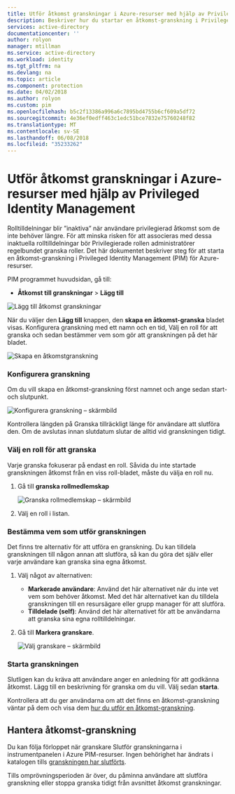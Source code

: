 ```yaml
---
title: Utför åtkomst granskningar i Azure-resurser med hjälp av Privileged Identity Management | Microsoft Docs
description: Beskriver hur du startar en åtkomst-granskning i Privileged Identity Management för Azure-resurser
services: active-directory
documentationcenter: ''
author: rolyon
manager: mtillman
ms.service: active-directory
ms.workload: identity
ms.tgt_pltfrm: na
ms.devlang: na
ms.topic: article
ms.component: protection
ms.date: 04/02/2018
ms.author: rolyon
ms.custom: pim
ms.openlocfilehash: b5c2f13386a996a6c7895bd4755b6cf609a5df72
ms.sourcegitcommit: 4e36ef0edff463c1edc51bce7832e75760248f82
ms.translationtype: MT
ms.contentlocale: sv-SE
ms.lasthandoff: 06/08/2018
ms.locfileid: "35233262"
---
```

# <a name="perform-access-reviews-in-azure-resources-by-using-privileged-identity-management"></a>Utför åtkomst granskningar i Azure-resurser med hjälp av Privileged Identity Management
Rolltilldelningar blir ”inaktiva” när användare privilegierad åtkomst som de inte behöver längre. För att minska risken för att associeras med dessa inaktuella rolltilldelningar bör Privilegierade rollen administratörer regelbundet granska roller. Det här dokumentet beskriver steg för att starta en åtkomst-granskning i Privileged Identity Management (PIM) för Azure-resurser.

PIM programmet huvudsidan, gå till:

* **Åtkomst till granskningar** > **Lägg till**

![Lägg till åtkomst granskningar](media/azure-pim-resource-rbac/rbac-access-review-home.png)

När du väljer den **Lägg till** knappen, den **skapa en åtkomst-granska** bladet visas. Konfigurera granskning med ett namn och en tid, Välj en roll för att granska och sedan bestämmer vem som gör att granskningen på det här bladet.

![Skapa en åtkomstgranskning](media/azure-pim-resource-rbac/rbac-create-access-review.png)

### <a name="configure-the-review"></a>Konfigurera granskning
Om du vill skapa en åtkomst-granskning först namnet och ange sedan start-och slutpunkt.

![Konfigurera granskning – skärmbild](media/azure-pim-resource-rbac/rbac-access-review-setting-1.png)

Kontrollera längden på Granska tillräckligt länge för användare att slutföra den. Om de avslutas innan slutdatum slutar de alltid vid granskningen tidigt.

### <a name="choose-a-role-to-review"></a>Välj en roll för att granska
Varje granska fokuserar på endast en roll. Såvida du inte startade granskningen åtkomst från en viss roll-bladet, måste du välja en roll nu.

1. Gå till **granska rollmedlemskap**
   
    ![Granska rollmedlemskap – skärmbild](media/azure-pim-resource-rbac/rbac-access-review-setting-2.png)
2. Välj en roll i listan.

### <a name="decide-who-will-perform-the-review"></a>Bestämma vem som utför granskningen
Det finns tre alternativ för att utföra en granskning. Du kan tilldela granskningen till någon annan att slutföra, så kan du göra det själv eller varje användare kan granska sina egna åtkomst.

1. Välj något av alternativen:
   
   * **Markerade användare**: Använd det här alternativet när du inte vet vem som behöver åtkomst. Med det här alternativet kan du tilldela granskningen till en resursägare eller grupp manager för att slutföra.
   * **Tilldelade (self)**: Använd det här alternativet för att be användarna att granska sina egna rolltilldelningar.
   
2. Gå till **Markera granskare**.
   
    ![Välj granskare – skärmbild](media/azure-pim-resource-rbac/rbac-access-review-setting-3.png)

### <a name="start-the-review"></a>Starta granskningen
Slutligen kan du kräva att användare anger en anledning för att godkänna åtkomst. Lägg till en beskrivning för granska om du vill. Välj sedan **starta**.

Kontrollera att du ger användarna om att det finns en åtkomst-granskning väntar på dem och visa dem [hur du utför en åtkomst-granskning](pim-resource-roles-perform-access-review.md).

## <a name="manage-the-access-review"></a>Hantera åtkomst-granskning
Du kan följa förloppet när granskare Slutför granskningarna i instrumentpanelen i Azure PIM-resurser. Ingen behörighet har ändrats i katalogen tills [granskningen har slutförts](pim-resource-roles-complete-access-review.md).

Tills omprövningsperioden är över, du påminna användare att slutföra granskning eller stoppa granska tidigt från avsnittet åtkomst granskningar.

